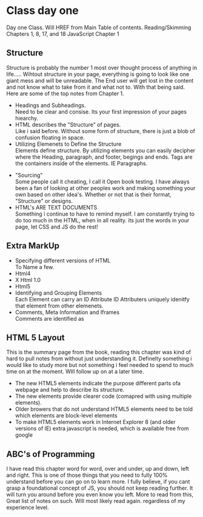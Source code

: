 # Class day one

Day one Class. Will HREF from Main Table of contents. Reading/Skimming
Chapters 1, 8, 17, and 18
JavaScript Chapter 1




## Structure

Structure is probably the number 1 most over thought process of anything in life..... Wihtout structure in your page, everything is going to look like one giant mess and will be unreadable. The End user will get lost in the content and not know what to take from it and what not to. With that being said. Here are some of the top notes from Chapter 1. 

  <ul>
    <li>Headings and Subheadings. </li>
        Need to be clear and consise. Its your first impression of your pages hiearchy.
    <li>HTML describes the "Structure" of pages.</li>
        Like i said before. Without some form of structure, there is just a blob of confusion floating in space.
    <li>Utilizing Elemenets to Define the Structure</li>
      Elements define structure. By utilizing elements you can easily decipher where the Heading, paragraph, and footer, begings and ends. 
          Tags are the containers inside of the elements. IE Paragraphs. <p> </p>
    <li>"Sourcing"</li>
      Some people call it cheating, I call it Open book testing. 
            I have always been a fan of looking at other peoples work and making something your own based on other idea's. Whether or not that is their format, "Structure" or designs. 
    <li>HTML's ARE TEXT DOCUMENTS</li>
      Something i continue to have to remind myself. I am constantly trying to do too much in the HTML, when in all reality. its just the words in your page, let CSS and JS do the rest!
  </ul>
  
  ## Extra MarkUp
  
  <ul>
    <li>Specifying different versions of HTML</li>
       To Name a few.
        <li>Html4</li>
        <li>X Html 1.0</li>
        <li> Html5 </li>
   
   <li>Identifying and Grouping Elements</li>
          Each Element can carry an ID Attribute
            ID Attributers uniquely idenitfy that element from other elemenets.
    
   <li>Comments, Meta Information and Iframes</li>
        Comments are identified as  
  </ul>
  
  ## HTML 5 Layout
  
  This is the summary page from the book, reading this chapter was kind of hard to pull notes from without just understanding it. Definelty something i would like to study more but not something i feel needed to spend to much time on at the moment. WIll follow up on at a later time. 
  <ul>
    <li>The new HTML5 elements indicate the purpose different parts ofa webpage and help to describe its structure. </li>
    <li>The new elements provide clearer code (comapred with using multiple <div> elements). </li>
    <li>Older browers that do not understand HTML5 elements need to be told which elements are block-level elements</li>
    <li>To make HTML5 elements work in Internet Explorer 8 (and older versions of IE) extra javascript is needed, which is available free from google</li>
  </ul>
  
  
 ## ABC's of Programming
 
  I have read this chapter word for word, over and under, up and down, left and right. This is one of those things that you need to fully 100% understand before you can go on to learn more. I fully believe, if you cant grasp a foundational concept of JS, you should not keep reading further. It will turn you around before you even know you left. More to read from this, Great list of notes on such. Will most likely read again. regardless of my experience level. 
  
